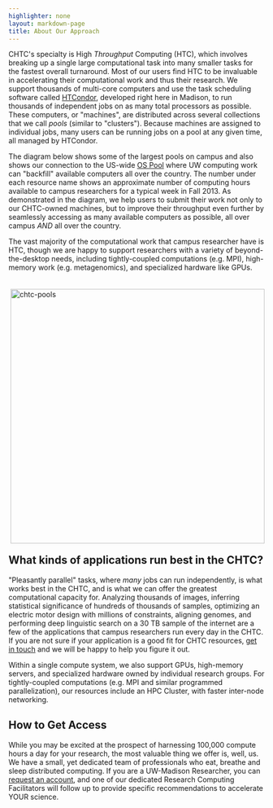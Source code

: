 ```yaml
---
highlighter: none
layout: markdown-page
title: About Our Approach
---
```


CHTC's specialty is High
*Throughput* Computing (HTC), which involves breaking up a single large
computational task into many smaller tasks for the fastest overall
turnaround. Most of our users find HTC to be invaluable 
in accelerating their computational work and thus their research. 
We support thousands of multi-core computers and use the task
scheduling software called <a href="http://htcondor.org">HTCondor</a>, developed right here in Madison, to
run thousands of independent jobs on as many total processors as
possible. These computers, or "machines", are distributed across several 
collections that we call *pools* (similar to "clusters"). Because machines are
assigned to individual jobs, many users can be running jobs on a pool at any
given time, all managed by HTCondor.

The diagram below shows some of the largest pools on campus and also
shows our connection to the US-wide <a href="https://osg-htc.org/about/open_science_pool/">OS Pool</a> where UW computing
work can "backfill" available computers all over the country. The number
under each resource name shows an approximate number of computing hours
available to campus researchers for a typical week in Fall 2013. As
demonstrated in the diagram, we help users to submit their work not only
to our CHTC-owned machines, but to improve their throughput even further
by seamlessly accessing as many available computers as possible, all
over campus *AND* all over the country.

The vast majority of the computational work that campus researcher have
is HTC, though we are happy to support researchers with a variety of
beyond-the-desktop needs, including tightly-coupled computations (e.g.
MPI), high-memory work (e.g. metagenomics), and specialized
hardware like GPUs.

<img alt="chtc-pools" src="{{ '/includes/chtc-pools.png' | relative_url }}" width="500" style = "float:right; margin:20px; margin-right:0;"/>


## What kinds of applications run best in the CHTC?

"Pleasantly parallel" tasks, where *many* jobs can run independently,
is what works best in the CHTC, and is what we can offer the greatest
computational capacity for. 
Analyzing thousands of images, inferring statistical significance of hundreds of
thousands of samples, optimizing an electric motor design with millions
of constraints, aligning genomes, and performing deep linguistic search
on a 30 TB sample of the internet are a few of the applications that
campus researchers run every day in the CHTC. If you are not sure if
your application is a good fit for CHTC resources, [get in
touch](mailto:chtc@cs.wisc.edu) and we will be happy to help you figure it out.

Within a single compute system, we also support GPUs, high-memory
servers, and specialized hardware owned by individual research groups.
For tightly-coupled computations (e.g. MPI and similar programmed
parallelization), our resources include an HPC Cluster, with faster
inter-node networking.


## How to Get Access

While you may be excited at the prospect of harnessing 100,000 compute
hours a day for your research, the most valuable thing we offer is,
well, us. We have a small, yet dedicated team of professionals who eat,
breathe and sleep distributed computing. If you are a UW-Madison Researcher, you can [request an
account](uw-research-computing/get-started), and one of our dedicated Research Computing
Facilitators will follow up to provide specific recommendations to
accelerate YOUR science.


<p style="margin-bottom: 120px;"> </p>